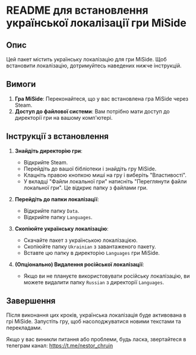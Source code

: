 # README для встановлення української локалізації гри MiSide

## Опис

Цей пакет містить українську локалізацію для гри MiSide. Щоб встановити локалізацію, дотримуйтесь наведених нижче інструкцій.

## Вимоги

1. **Гра MiSide**: Переконайтеся, що у вас встановлена гра MiSide через Steam.
2. **Доступ до файлової системи**: Вам потрібно мати доступ до директорії гри на вашому комп'ютері.

## Інструкції з встановлення

1. **Знайдіть директорію гри**:
   - Відкрийте Steam.
   - Перейдіть до вашої бібліотеки і знайдіть гру MiSide.
   - Клацніть правою кнопкою миші на гру і виберіть "Властивості".
   - У вкладці "Файли локальної гри" натисніть "Переглянути файли локальної гри". Це відкриє папку з файлами гри.

2. **Перейдіть до папки локалізації**:
   - Відкрийте папку `Data`.
   - Відкрийте папку `Languages`.

3. **Скопіюйте українську локалізацію**:
   - Скачайте пакет з українською локалізацією.
   - Скопіюйте папку `Ukrainian` з завантаженого пакету.
   - Вставте цю папку в директорію `Languages` гри MiSide.

4. **(Опціонально) Видалення російської локалізації**:
   - Якщо ви не плануєте використовувати російську локалізацію, ви можете видалити папку `Russian` з директорії `Languages`.

## Завершення

Після виконання цих кроків, українська локалізація буде активована в грі MiSide. Запустіть гру, щоб насолоджуватися новими текстами та перекладами.

Якщо у вас виникли питання або проблеми, будь ласка, звертайтеся в телеграм канал: https://t.me/nestor_chruin

